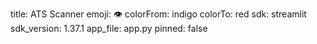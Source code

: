 title: ATS Scanner
emoji: 👁
colorFrom: indigo
colorTo: red
sdk: streamlit
sdk_version: 1.37.1
app_file: app.py
pinned: false
